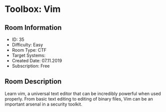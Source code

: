 ﻿# Toolbox: Vim

## Room Information
- ID: 35
- Difficulty: Easy
- Room Type: CTF
- Target Systems: 
- Created Date: 07.11.2019
- Subscription: Free

## Room Description
Learn vim, a universal text editor that can be incredibly powerful when used properly. From basic text editing to editing of binary files, Vim can be an important arsenal in a security toolkit.
